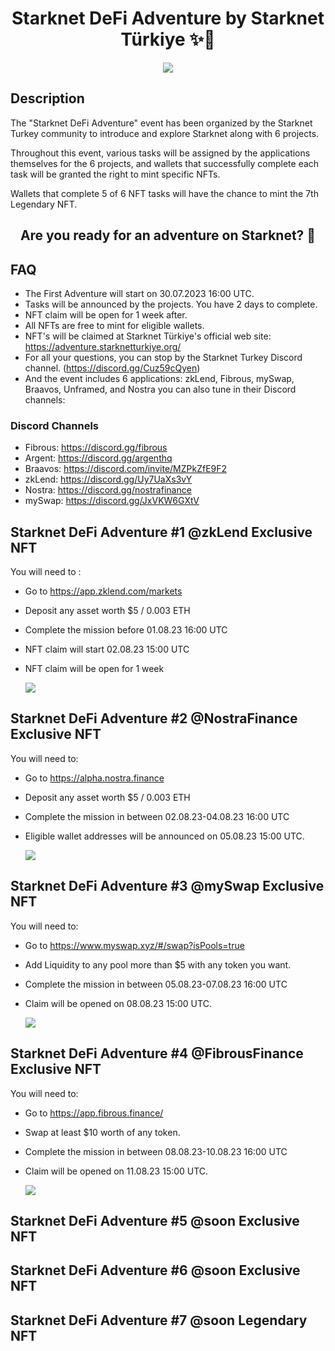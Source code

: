 <div align="center">
<!-- Remember: Keep a span between the HTML tag and the markdown tag.  -->

  <h1>Starknet DeFi Adventure by Starknet Türkiye ✨🐺 </h1>
  <img src="https://i.ibb.co/KXXdPL0/starknet-Turkiye-logo.png">
</div>

## Description


The "Starknet DeFi Adventure" event has been organized by the Starknet Turkey community to introduce and explore Starknet along with 6 projects.

Throughout this event, various tasks will be assigned by the applications themselves for the 6 projects, and wallets that successfully complete each task will be granted the right to mint specific NFTs.

Wallets that complete 5 of 6 NFT tasks will have the chance to mint the 7th Legendary NFT.

<div align="center">
  <h2> Are you ready for an adventure on Starknet? 👀 </h2>
</div>


## FAQ

- The First Adventure will start on 30.07.2023 16:00 UTC.
- Tasks will be announced by the projects. You have 2 days to complete.
- NFT claim will be open for 1 week after.
- All NFTs are free to mint for eligible wallets.
- NFT's will be claimed at Starknet Türkiye's official web site: https://adventure.starknetturkiye.org/
- For all your questions, you can stop by the Starknet Turkey Discord channel. (https://discord.gg/Cuz59cQyen)
- And the event includes 6 applications: zkLend, Fibrous, mySwap, Braavos, Unframed, and Nostra you can also tune in their Discord channels:

### Discord Channels
  
- Fibrous: https://discord.gg/fibrous
- Argent: https://discord.gg/argenthq
- Braavos: https://discord.com/invite/MZPkZfE9F2
- zkLend: https://discord.gg/Uy7UaXs3vY
- Nostra: https://discord.gg/nostrafinance
- mySwap: https://discord.gg/JxVKW6GXtV

## Starknet DeFi Adventure #1 @zkLend Exclusive NFT
You will need to :   

- Go to https://app.zklend.com/markets 
- Deposit any asset worth $5 / 0.003 ETH
- Complete the mission before 01.08.23 16:00 UTC
- NFT claim will start 02.08.23 15:00 UTC 
- NFT claim will be open for 1 week

  <img src="https://github.com/TobbyKitty/Starknet-DeFi-Adventure/blob/main/1.jpg?raw=true">

## Starknet DeFi Adventure #2 @NostraFinance Exclusive NFT
You will need to:
- Go to https://alpha.nostra.finance
- Deposit any asset worth $5 / 0.003 ETH 
- Complete the mission in between 02.08.23-04.08.23 16:00 UTC
- Eligible wallet addresses will be announced on 05.08.23 15:00 UTC.

  <img src="https://github.com/Starknet-Turkiye/Starknet-DeFi-Adventure/blob/main/2.jpg">



## Starknet DeFi Adventure #3 @mySwap Exclusive NFT
You will need to:
- Go to https://www.myswap.xyz/#/swap?isPools=true
- Add Liquidity to any pool more than $5 with any token you want.
- Complete the mission in between 05.08.23-07.08.23 16:00 UTC
- Claim will be opened on 08.08.23 15:00 UTC.

    <img src="https://github.com/Starknet-Turkiye/Starknet-DeFi-Adventure/blob/main/3.jpg">
    
## Starknet DeFi Adventure #4 @FibrousFinance Exclusive NFT
You will need to:
- Go to https://app.fibrous.finance/
- Swap at least $10 worth of any token.
- Complete the mission in between 08.08.23-10.08.23 16:00 UTC
- Claim will be opened on 11.08.23 15:00 UTC.

  <img src="https://github.com/Starknet-Turkiye/Starknet-DeFi-Adventure/blob/main/4.jpg">

## Starknet DeFi Adventure #5 @soon Exclusive NFT
## Starknet DeFi Adventure #6 @soon Exclusive NFT
## Starknet DeFi Adventure #7 @soon Legendary NFT
  
